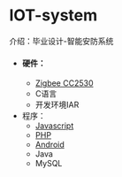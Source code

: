 # IOT-system
介绍：毕业设计-智能安防系统
* #### 硬件：
  - [Zigbee CC2530](https://github.com/zenoslin/IOT-system/tree/master/Zigbee)
  - C语言
  - 开发环境IAR
* 程序：
  - [Javascript](https://github.com/zenoslin/IOT-system/tree/master/web)
  - [PHP](https://github.com/zenoslin/IOT-system/tree/master/web)
  - [Android](https://github.com/zenoslin/IOT-system/tree/master/SmartM0012)
  - Java
  - MySQL
